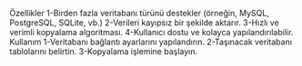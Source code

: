 Özellikler
1-Birden fazla veritabanı türünü destekler (örneğin, MySQL, PostgreSQL, SQLite, vb.)
2-Verileri kayıpsız bir şekilde aktarır.
3-Hızlı ve verimli kopyalama algoritması.
4-Kullanıcı dostu ve kolayca yapılandırılabilir.
Kullanım
1-Veritabanı bağlantı ayarlarını yapılandırın.
2-Taşınacak veritabanı tablolarını belirtin.
3-Kopyalama işlemine başlayın.
